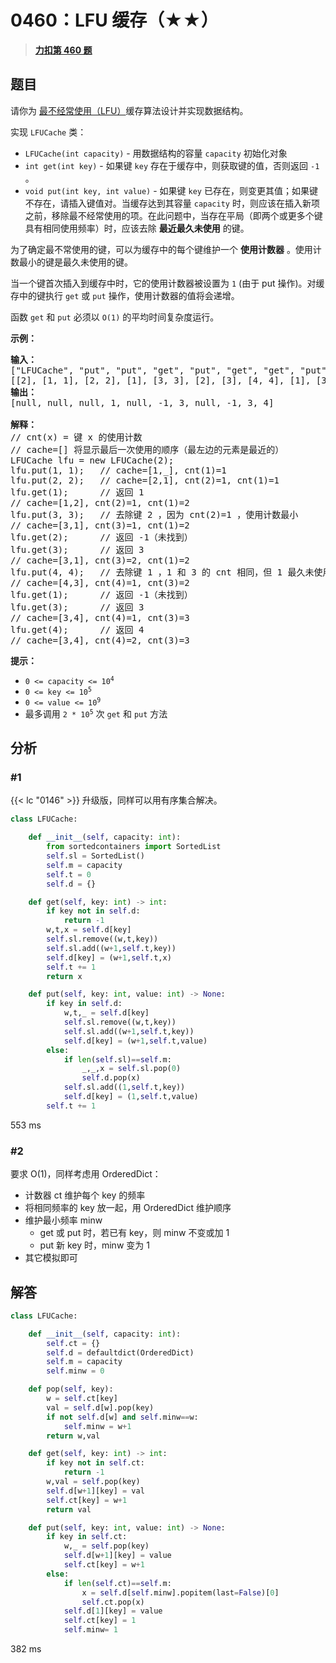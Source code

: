 # 0460：LFU 缓存（★★）


> <u>**[力扣第 460 题](https://leetcode.cn/problems/lfu-cache/)**</u>

## 题目

<p>请你为 <a href="https://baike.baidu.com/item/%E7%BC%93%E5%AD%98%E7%AE%97%E6%B3%95">最不经常使用（LFU）</a>缓存算法设计并实现数据结构。</p>

<p>实现 <code>LFUCache</code> 类：</p>

<ul>
<li><code>LFUCache(int capacity)</code> - 用数据结构的容量 <code>capacity</code> 初始化对象</li>
<li><code>int get(int key)</code> - 如果键 <code>key</code> 存在于缓存中，则获取键的值，否则返回 <code>-1</code> 。</li>
<li><code>void put(int key, int value)</code> - 如果键 <code>key</code> 已存在，则变更其值；如果键不存在，请插入键值对。当缓存达到其容量 <code>capacity</code> 时，则应该在插入新项之前，移除最不经常使用的项。在此问题中，当存在平局（即两个或更多个键具有相同使用频率）时，应该去除 <strong>最近最久未使用</strong> 的键。</li>
</ul>

<p>为了确定最不常使用的键，可以为缓存中的每个键维护一个 <strong>使用计数器</strong> 。使用计数最小的键是最久未使用的键。</p>

<p>当一个键首次插入到缓存中时，它的使用计数器被设置为 <code>1</code> (由于 put 操作)。对缓存中的键执行 <code>get</code> 或 <code>put</code> 操作，使用计数器的值将会递增。</p>

<p>函数 <code>get</code> 和 <code>put</code> 必须以 <code>O(1)</code> 的平均时间复杂度运行。</p>



<p><strong>示例：</strong></p>

<pre>
<strong>输入：</strong>
["LFUCache", "put", "put", "get", "put", "get", "get", "put", "get", "get", "get"]
[[2], [1, 1], [2, 2], [1], [3, 3], [2], [3], [4, 4], [1], [3], [4]]
<strong>输出：</strong>
[null, null, null, 1, null, -1, 3, null, -1, 3, 4]

<strong>解释：</strong>
// cnt(x) = 键 x 的使用计数
// cache=[] 将显示最后一次使用的顺序（最左边的元素是最近的）
LFUCache lfu = new LFUCache(2);
lfu.put(1, 1);   // cache=[1,_], cnt(1)=1
lfu.put(2, 2);   // cache=[2,1], cnt(2)=1, cnt(1)=1
lfu.get(1);      // 返回 1
// cache=[1,2], cnt(2)=1, cnt(1)=2
lfu.put(3, 3);   // 去除键 2 ，因为 cnt(2)=1 ，使用计数最小
// cache=[3,1], cnt(3)=1, cnt(1)=2
lfu.get(2);      // 返回 -1（未找到）
lfu.get(3);      // 返回 3
// cache=[3,1], cnt(3)=2, cnt(1)=2
lfu.put(4, 4);   // 去除键 1 ，1 和 3 的 cnt 相同，但 1 最久未使用
// cache=[4,3], cnt(4)=1, cnt(3)=2
lfu.get(1);      // 返回 -1（未找到）
lfu.get(3);      // 返回 3
// cache=[3,4], cnt(4)=1, cnt(3)=3
lfu.get(4);      // 返回 4
// cache=[3,4], cnt(4)=2, cnt(3)=3</pre>



<p><strong>提示：</strong></p>

<ul>
<li><code>0 &lt;= capacity &lt;= 10<sup>4</sup></code></li>
<li><code>0 &lt;= key &lt;= 10<sup>5</sup></code></li>
<li><code>0 &lt;= value &lt;= 10<sup>9</sup></code></li>
<li>最多调用 <code>2 * 10<sup>5</sup></code> 次 <code>get</code> 和 <code>put</code> 方法</li>
</ul>


## 分析

### #1

{{< lc "0146" >}} 升级版，同样可以用有序集合解决。

```python
class LFUCache:

    def __init__(self, capacity: int):
        from sortedcontainers import SortedList
        self.sl = SortedList()
        self.m = capacity
        self.t = 0
        self.d = {}

    def get(self, key: int) -> int:
        if key not in self.d:
            return -1
        w,t,x = self.d[key]
        self.sl.remove((w,t,key))
        self.sl.add((w+1,self.t,key))
        self.d[key] = (w+1,self.t,x)
        self.t += 1
        return x

    def put(self, key: int, value: int) -> None:
        if key in self.d:
            w,t,_ = self.d[key]
            self.sl.remove((w,t,key))
            self.sl.add((w+1,self.t,key))
            self.d[key] = (w+1,self.t,value)
        else:
            if len(self.sl)==self.m:
                _,_,x = self.sl.pop(0)
                self.d.pop(x)
            self.sl.add((1,self.t,key))
            self.d[key] = (1,self.t,value)
        self.t += 1
```
553 ms

### #2

要求 O(1)，同样考虑用 OrderedDict：
- 计数器 ct 维护每个 key 的频率
- 将相同频率的 key 放一起，用 OrderedDict 维护顺序
- 维护最小频率 minw
	- get 或 put 时，若已有 key，则 minw 不变或加 1
	- put 新 key 时，minw 变为 1
- 其它模拟即可

## 解答

```python
class LFUCache:

    def __init__(self, capacity: int):
        self.ct = {}
        self.d = defaultdict(OrderedDict)
        self.m = capacity
        self.minw = 0

    def pop(self, key):
        w = self.ct[key]
        val = self.d[w].pop(key)
        if not self.d[w] and self.minw==w:
            self.minw = w+1
        return w,val

    def get(self, key: int) -> int:
        if key not in self.ct:
            return -1
        w,val = self.pop(key)
        self.d[w+1][key] = val
        self.ct[key] = w+1
        return val

    def put(self, key: int, value: int) -> None:
        if key in self.ct:
            w,_ = self.pop(key)
            self.d[w+1][key] = value
            self.ct[key] = w+1
        else:
            if len(self.ct)==self.m:
                x = self.d[self.minw].popitem(last=False)[0]
                self.ct.pop(x)
            self.d[1][key] = value
            self.ct[key] = 1
            self.minw= 1
```
382 ms
